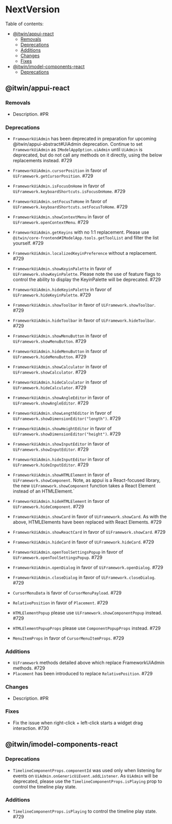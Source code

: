 # NextVersion <!-- omit from toc -->

Table of contents:

- [@itwin/appui-react](#itwinappui-react)
  - [Removals](#removals)
  - [Deprecations](#deprecations)
  - [Additions](#additions)
  - [Changes](#changes)
  - [Fixes](#fixes)
- [@itwin/imodel-components-react](#itwinimodel-components-react)
  - [Deprecations](#deprecations-1)

## @itwin/appui-react

### Removals

- Description. #PR

### Deprecations

- `FrameworkUiAdmin` has been deprecated in preparation for upcoming @itwin/appui-abstract#UiAdmin deprecation. Continue to set `FrameworkUiAdmin` as `IModelAppOption.uiAdmin` until `UiAdmin` is deprecated, but do not call any methods on it directly, using the below replacements instead. #729
- `FrameworkUiAdmin.cursorPosition` in favor of `UiFramework.getCursorPosition`. #729
- `FrameworkUiAdmin.isFocusOnHome` in favor of `UiFramework.keyboardShortcuts.isFocusOnHome`. #729
- `FrameworkUiAdmin.setFocusToHome` in favor of `UiFramework.keyboardShortcuts.setFocusToHome`. #729
- `FrameworkUiAdmin.showContextMenu` in favor of `UiFramework.openContextMenu`. #729
- `FrameworkUiAdmin.getKeyins` with no 1:1 replacement. Please use `@itwin/core-frontend#IModelApp.tools.getToolList` and filter the list yourself. #729
- `FrameworkUiAdmin.localizedKeyinPreference` without a replacement. #729
- `FrameworkUiAdmin.showKeyinPalette` in favor of `UiFramework.showKeyinPalette`. Please note the use of feature flags to control the ability to display the KeyinPalette will be deprecated. #729
- `FrameworkUiAdmin.hideKeyinPalette` in favor of `UiFramework.hideKeyinPalette`. #729
- `FrameworkUiAdmin.showToolbar` in favor of `UiFramework.showToolbar`. #729
- `FrameworkUiAdmin.hideToolbar` in favor of `UiFramework.hideToolbar`. #729
- `FrameworkUiAdmin.showMenuButton` in favor of `UiFramework.showMenuButton`. #729
- `FrameworkUiAdmin.hideMenuButton` in favor of `UiFramework.hideMenuButton`. #729
- `FrameworkUiAdmin.showCalculator` in favor of `UiFramework.showCalculator`. #729
- `FrameworkUiAdmin.hideCalculator` in favor of `UiFramework.hideCalculator`. #729
- `FrameworkUiAdmin.showAngleEditor` in favor of `UiFramework.showAngleEditor`. #729
- `FrameworkUiAdmin.showLengthEditor` in favor of `UiFramework.showDimensionEditor("length")`. #729
- `FrameworkUiAdmin.showHeightEditor` in favor of `UiFramework.showDimensionEditor("height")`. #729
- `FrameworkUiAdmin.showInputEditor` in favor of `UiFramework.showInputEditor`. #729
- `FrameworkUiAdmin.hideInputEditor` in favor of `UiFramework.hideInputEditor`. #729
- `FrameworkUiAdmin.showHTMLElement` in favor of `UiFramework.showComponent`. Note, as appui is a React-focused library, the new `UiFramework.showComponent` function takes a React Element instead of an HTMLElement.`
- `FrameworkUiAdmin.hideHTMLElement` in favor of `UiFramework.hideComponent`. #729
- `FrameworkUiAdmin.showCard` in favor of `UiFramework.showCard`. As with the above, HTMLElements have been replaced with React Elements. #729
- `FrameworkUiAdmin.showReactCard` in favor of `UiFramework.showCard`. #729
- `FrameworkUiAdmin.hideCard` in favor of `UiFramework.hideCard`. #729
- `FrameworkUiAdmin.openToolSettingsPopup` in favor of `UiFramework.openToolSettingsPopup`. #729
- `FrameworkUiAdmin.openDialog` in favor of `UiFramework.openDialog`. #729
- `FrameworkUiAdmin.closeDialog` in favor of `UiFramework.closeDialog`. #729

- `CursorMenuData` is favor of `CursorMenuPayload`. #729
- `RelativePosition` in favor of `Placement`. #729
- `HTMLElementPopup` please use `UiFramework.showComponentPopup` instead. #729
- `HTMLElementPopupProps` please use `ComponentPopupProps` instead. #729

- `MenuItemProps` in favor of `CursorMenuItemProps`. #729

### Additions

- `UiFramework` methods detailed above which replace FrameworkUiAdmin methods. #729
- `Placement` has been introduced to replace `RelativePosition`. #729

### Changes

- Description. #PR

### Fixes

- Fix the issue when right-click + left-click starts a widget drag interaction. #730

## @itwin/imodel-components-react

### Deprecations

- `TimelineComponentProps.componentId` was used only when listening for events on `UiAdmin.onGenericUiEvent.addListener`. As `UiAdmin` will be deprecated, please use the `TimelineComponentProps.isPlaying` prop to control the timeline play state.

### Additions

- `TimelineComponentProps.isPlaying` to control the timeline play state. #729
